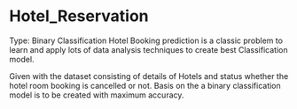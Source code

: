 # Hotel_Reservation

Type: Binary Classification Hotel Booking prediction is a classic problem to learn and apply lots of data analysis techniques to create best Classification model.

Given with the dataset consisting of details of Hotels and status whether the hotel room booking is cancelled or not. Basis on the a binary classification model is to be created with maximum accuracy.

